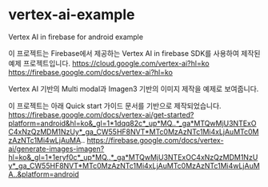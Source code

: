 # vertex-ai-example
Vertex AI in firebase for android example

이 프로젝트는 Firebase에서 제공하는 Vertex AI in firebase SDK를 사용하여 제작된 예제 프로젝트입니다.
https://cloud.google.com/vertex-ai?hl=ko
https://firebase.google.com/docs/vertex-ai?hl=ko

Vertex AI 기반의 Multi modal과 Imagen3 기반의 이미지 제작을 예제로 보여줍니다.

이 프로젝트는 아래 Quick start 가이드 문서를 기반으로 제작되었습니다.
https://firebase.google.com/docs/vertex-ai/get-started?platform=android&hl=ko&_gl=1*1dqq82c*_up*MQ..*_ga*MTQwMjU3NTExOC4xNzQzMDM1NzUy*_ga_CW55HF8NVT*MTc0MzAzNTc1Mi4xLjAuMTc0MzAzNTc1Mi4wLjAuMA..
https://firebase.google.com/docs/vertex-ai/generate-images-imagen?hl=ko&_gl=1*1eryf0c*_up*MQ..*_ga*MTQwMjU3NTExOC4xNzQzMDM1NzUy*_ga_CW55HF8NVT*MTc0MzAzNTc1Mi4xLjAuMTc0MzAzNTc1Mi4wLjAuMA..&platform=android




